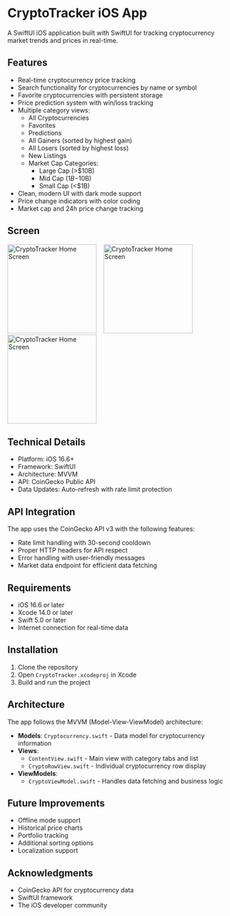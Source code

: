 # CryptoTracker iOS App

A SwiftUI iOS application built with SwiftUI for tracking cryptocurrency market trends and prices in real-time.

## Features

- Real-time cryptocurrency price tracking
- Search functionality for cryptocurrencies by name or symbol
- Favorite cryptocurrencies with persistent storage
- Price prediction system with win/loss tracking
- Multiple category views:
  - All Cryptocurrencies
  - Favorites
  - Predictions
  - All Gainers (sorted by highest gain)
  - All Losers (sorted by highest loss)
  - New Listings
  - Market Cap Categories:
    * Large Cap (>$10B)
    * Mid Cap ($1B-$10B)
    * Small Cap (<$1B)
- Clean, modern UI with dark mode support
- Price change indicators with color coding
- Market cap and 24h price change tracking

## Screen

<img src="https://github.com/user-attachments/assets/163eb8fc-66d8-4284-8934-e9522fe4f3c7" width="200" alt="CryptoTracker Home Screen">&nbsp;&nbsp;&nbsp;&nbsp;<img src="https://github.com/user-attachments/assets/662d278d-e29f-4da6-85b3-ffb68e6737b6" width="200" alt="CryptoTracker Home Screen">&nbsp;&nbsp;&nbsp;&nbsp;<img src="https://github.com/user-attachments/assets/34847355-b1ae-494b-ab52-0e0fda1a5de0" width="200" alt="CryptoTracker Home Screen">

## Technical Details

- Platform: iOS 16.6+
- Framework: SwiftUI
- Architecture: MVVM
- API: CoinGecko Public API
- Data Updates: Auto-refresh with rate limit protection

## API Integration

The app uses the CoinGecko API v3 with the following features:
- Rate limit handling with 30-second cooldown
- Proper HTTP headers for API respect
- Error handling with user-friendly messages
- Market data endpoint for efficient data fetching

## Requirements

- iOS 16.6 or later
- Xcode 14.0 or later
- Swift 5.0 or later
- Internet connection for real-time data

## Installation

1. Clone the repository
2. Open `CryptoTracker.xcodeproj` in Xcode
3. Build and run the project

## Architecture

The app follows the MVVM (Model-View-ViewModel) architecture:

- **Models**: `Cryptocurrency.swift` - Data model for cryptocurrency information
- **Views**: 
  - `ContentView.swift` - Main view with category tabs and list
  - `CryptoRowView.swift` - Individual cryptocurrency row display
- **ViewModels**: 
  - `CryptoViewModel.swift` - Handles data fetching and business logic

## Future Improvements

- Offline mode support
- Historical price charts
- Portfolio tracking
- Additional sorting options
- Localization support

## Acknowledgments

- CoinGecko API for cryptocurrency data
- SwiftUI framework
- The iOS developer community
